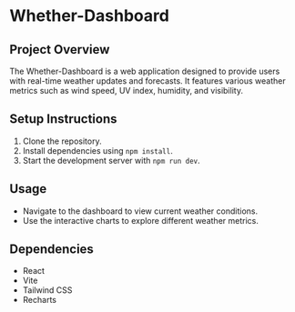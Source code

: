 # Whether-Dashboard

## Project Overview

The Whether-Dashboard is a web application designed to provide users with real-time weather updates and forecasts. It features various weather metrics such as wind speed, UV index, humidity, and visibility.

## Setup Instructions

1. Clone the repository.
2. Install dependencies using `npm install`.
3. Start the development server with `npm run dev`.

## Usage

- Navigate to the dashboard to view current weather conditions.
- Use the interactive charts to explore different weather metrics.

## Dependencies

- React
- Vite
- Tailwind CSS
- Recharts
